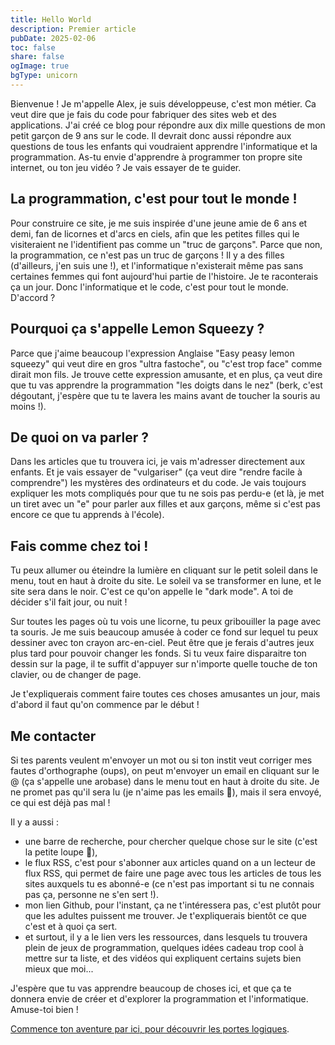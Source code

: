 ```yaml
---
title: Hello World
description: Premier article
pubDate: 2025-02-06
toc: false
share: false
ogImage: true
bgType: unicorn
---
```


Bienvenue ! Je m'appelle Alex, je suis développeuse, c'est mon métier. Ca veut dire que je fais du code pour fabriquer des sites web et des applications. J'ai créé ce blog pour répondre aux dix mille questions de mon petit garçon de 9 ans sur le code. Il devrait donc aussi répondre aux questions de tous les enfants qui voudraient apprendre l'informatique et la programmation. As-tu envie d'apprendre à programmer ton propre site internet, ou ton jeu vidéo ? Je vais essayer de te guider.

## La programmation, c'est pour tout le monde !

Pour construire ce site, je me suis inspirée d'une jeune amie de 6 ans et demi, fan de licornes et d'arcs en ciels, afin que les petites filles qui le visiteraient ne l'identifient pas comme un "truc de garçons". Parce que non, la programmation, ce n'est pas un truc de garçons ! Il y a des filles (d'ailleurs, j'en suis une !), et l'informatique n'existerait même pas sans certaines femmes qui font aujourd'hui partie de l'histoire. Je te raconterais ça un jour. Donc l'informatique et le code, c'est pour tout le monde. D'accord ?

## Pourquoi ça s'appelle Lemon Squeezy ?

Parce que j'aime beaucoup l'expression Anglaise "Easy peasy lemon squeezy" qui veut dire en gros "ultra fastoche", ou "c'est trop face" comme dirait mon fils. Je trouve cette expression amusante, et en plus, ça veut dire que tu vas apprendre la programmation "les doigts dans le nez" (berk, c'est dégoutant, j'espère que tu te lavera les mains avant de toucher la souris au moins !).

## De quoi on va parler ?

Dans les articles que tu trouvera ici, je vais m'adresser directement aux enfants. Et je vais essayer de "vulgariser" (ça veut dire "rendre facile à comprendre") les mystères des ordinateurs et du code. Je vais toujours expliquer les mots compliqués pour que tu ne sois pas perdu-e (et là, je met un tiret avec un "e" pour parler aux filles et aux garçons, même si c'est pas encore ce que tu apprends à l'école).

## Fais comme chez toi !

Tu peux allumer ou éteindre la lumière en cliquant sur le petit soleil dans le menu, tout en haut à droite du site. Le soleil va se transformer en lune, et le site sera dans le noir. C'est ce qu'on appelle le "dark mode". A toi de décider s'il fait jour, ou nuit !

Sur toutes les pages où tu vois une licorne, tu peux gribouiller la page avec ta souris. Je me suis beaucoup amusée à coder ce fond sur lequel tu peux dessiner avec ton crayon arc-en-ciel. Peut être que je ferais d'autres jeux plus tard pour pouvoir changer les fonds. Si tu veux faire disparaitre ton dessin sur la page, il te suffit d'appuyer sur n'importe quelle touche de ton clavier, ou de changer de page.

Je t'expliquerais comment faire toutes ces choses amusantes un jour, mais d'abord il faut qu'on commence par le début !

## Me contacter

Si tes parents veulent m'envoyer un mot ou si ton instit veut corriger mes fautes d'orthographe (oups), on peut m'envoyer un email en cliquant sur le @ (ça s'appelle une arobase) dans le menu tout en haut à droite du site. Je ne promet pas qu'il sera lu (je n'aime pas les emails 🙈), mais il sera envoyé, ce qui est déjà pas mal !

Il y a aussi :
- une barre de recherche, pour chercher quelque chose sur le site (c'est la petite loupe 🔎), 
- le flux RSS, c'est pour s'abonner aux articles quand on a un lecteur de flux RSS, qui permet de faire une page avec tous les articles de tous les sites auxquels tu es abonné-e (ce n'est pas important si tu ne connais pas ça, personne ne s'en sert !). 
- mon lien Github, pour l'instant, ça ne t'intéressera pas, c'est plutôt pour que les adultes puissent me trouver. Je t'expliquerais bientôt ce que c'est et à quoi ça sert.
- et surtout, il y a le lien vers les ressources, dans lesquels tu trouvera plein de jeux de programmation, quelques idées cadeau trop cool à mettre sur ta liste, et des vidéos qui expliquent certains sujets bien mieux que moi...

J'espère que tu vas apprendre beaucoup de choses ici, et que ça te donnera envie de créer et d'explorer la programmation et l'informatique. Amuse-toi bien !

[Commence ton aventure par ici, pour découvrir les portes logiques](/lemon-squeezy/parcours/porte-logique-and).